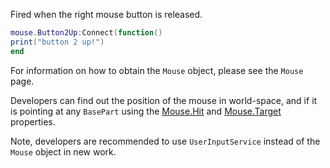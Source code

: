 Fired when the right mouse button is released.

```lua
mouse.Button2Up:Connect(function()
print("button 2 up!")
end
```

For information on how to obtain the `Mouse` object, please see the `Mouse` page.

Developers can find out the position of the mouse in world-space, and if it is pointing at any `BasePart` using the [Mouse.Hit](https://developer.roblox.com/api-reference/property/Mouse/Hit) and [Mouse.Target](https://developer.roblox.com/api-reference/property/Mouse/Target) properties.

Note, developers are recommended to use `UserInputService` instead of the `Mouse` object in new work.